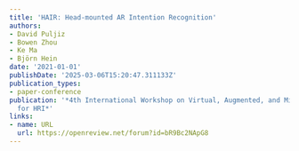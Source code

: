 ```yaml
---
title: 'HAIR: Head-mounted AR Intention Recognition'
authors:
- David Puljiz
- Bowen Zhou
- Ke Ma
- Björn Hein
date: '2021-01-01'
publishDate: '2025-03-06T15:20:47.311133Z'
publication_types:
- paper-conference
publication: '*4th International Workshop on Virtual, Augmented, and Mixed Reality
  for HRI*'
links:
- name: URL
  url: https://openreview.net/forum?id=bR9Bc2NApG8
---
```

